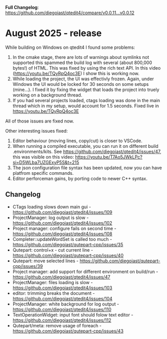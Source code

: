 **Full Changelog**: https://github.com/diegoiast/qtedit4/compare/v0.0.11...v0.0.12

# August 2025 - release 

While building on Windows on qtedit4 I found some problems:

1. In the cmake stage, there are lots of warnings about symlinks not supported
   this spammed the build log with several (about 800,000 bytes!) of HTML. This 
   was fixed by using the rich text API. In this video (https://youtu.be/TQyRpQ4oc3E)
   I show this is working now. 
2. While loading the project, the UI was effectivly frozen. Again, under Windows
   the UI would be locked for 30 seconds on some setups (mine...). I fixed it by
   fixing the widget that loads the project into truely working on a background
   thread.
3. If you had several projects loaded, ctags loading was done in the main thread
   which in my setup, would account for 1.5 seconds. Fixed live in 
   https://youtu.be/TQyRpQ4oc3E

All of those issues are fixed now.


Other interesting issues fixed:

1. Editor behaviour (moving lines, copy/cut) is closer to VSCode.
2. When running a compiled executable, you can run it on different build 
  .environments/kits. See https://github.com/diegoiast/qtedit4/issues/47, this 
   was visible on this video: https://youtu.be/T7Ao5JWkLPc?si=D5WLba7UZGExyP5S&t=215
3. The json configuration file syntax has been updated, now you can have 
   platfrom specific commands. 
4. Editor perforceman gains, by porting code to newer C++ syntax.

## Changelog

 * CTags loading slows down main gui -  https://github.com/diegoiast/qtedit4/issues/109
 * ProjectManager: log output is slow - https://github.com/diegoiast/qtedit4/issues/102
 * Project manager: configure fails on second time - https://github.com/diegoiast/qtedit4/issues/108
 * Completer::updateWordSet is called too much - https://github.com/diegoiast/qutepart-cpp/issues/35
 * Qutepart: control+x - cut current line - https://github.com/diegoiast/qutepart-cpp/issues/40
 * Qutepart: move selected lines - https://github.com/diegoiast/qutepart-cpp/issues/39
 * Project manager: add support for different environment on build/run - https://github.com/diegoiast/qtedit4/issues/47
 * ProjectManager: files loading is slow - https://github.com/diegoiast/qtedit4/issues/103
 * editor: trimming breaks the document - https://github.com/diegoiast/qtedit4/issues/104
 * ProjectManager: white background for log output - https://github.com/diegoiast/qtedit4/issues/110
 * TextOperationWidget: input font should folow text editor - https://github.com/diegoiast/qtedit4/issues/112
 * Qutepart/meta: remove usage of foreach - https://github.com/diegoiast/qutepart-cpp/issues/43
